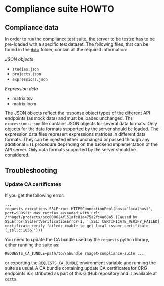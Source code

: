 # Compliance suite HOWTO

## Compliance data

In order to run the compliance test suite, the server to be tested has to be pre-loaded with a specific test dataset. The following files, that can be found in the [`data`](compliance_suite/data) folder, contain all the required information:

*JSON objects*
- `studies.json`
- `projects.json`
- `expressions.json`

*Expression data*
- matrix.tsv
- matrix.loom

The JSON objects reflect the response object types of the different API endpoints (as mock data) and must be loaded unchanged. The `expressions.json` file contains JSON objects for several data formats. Only objects for the data formats supported by the server should be loaded.
The expression data files represent expressions matrices in different data formats. They can be injested either unchanged or passed through any additional ETL procedure depending on the backend implementation of the API server. Only data formats supported by the server should be considered.

## Troubleshooting

### Update CA certificates

If you get the following error:

```
...
requests.exceptions.SSLError: HTTPSConnectionPool(host='localhost', port=58852): Max retries exceeded with url: /rnaget/projects/bcc000624f151afc81a475a2fc4a68a5 (Caused by SSLError(SSLCertVerificationError(1, '[SSL: CERTIFICATE_VERIFY_FAILED] certificate verify failed: unable to get local issuer certificate (_ssl.c:1056)')))
```

You need to update the CA bundle used by the `requests` python library, either running the suite as:

``` 
REQUESTS_CA_BUNDLE=path/to/cabundle rnaget-compliance-suite ...
```

or exporting the `REQUESTS_CA_BUNDLE` environment variable and running the suite as usual. A CA bundle containing update CA certificates for CRG endpoints is distributed as part of this GitHub repository and is available at [`certs`](certs).